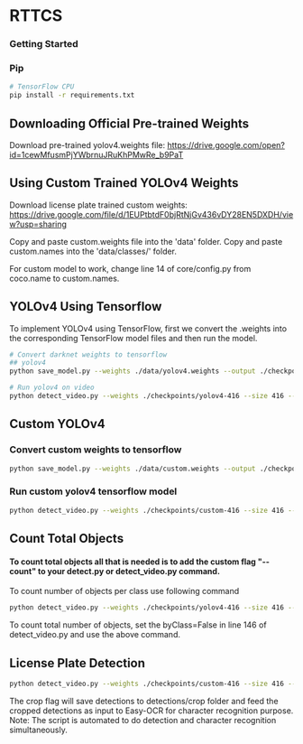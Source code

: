 # RTTCS
### Getting Started 
### Pip
```bash
# TensorFlow CPU
pip install -r requirements.txt
```
## Downloading Official Pre-trained Weights
Download pre-trained yolov4.weights file: https://drive.google.com/open?id=1cewMfusmPjYWbrnuJRuKhPMwRe_b9PaT

## Using Custom Trained YOLOv4 Weights
Download license plate trained custom weights: https://drive.google.com/file/d/1EUPtbtdF0bjRtNjGv436vDY28EN5DXDH/view?usp=sharing

Copy and paste custom.weights file into the 'data' folder.
Copy and paste custom.names into the 'data/classes/' folder.

For custom model to work, change line 14 of core/config.py from coco.name to custom.names.

## YOLOv4 Using Tensorflow 
To implement YOLOv4 using TensorFlow, first we convert the .weights into the corresponding TensorFlow model files and then run the model.
```bash
# Convert darknet weights to tensorflow
## yolov4
python save_model.py --weights ./data/yolov4.weights --output ./checkpoints/yolov4-416 --input_size 416 --model yolov4 

# Run yolov4 on video
python detect_video.py --weights ./checkpoints/yolov4-416 --size 416 --model yolov4 --video ./data/video/input_video.mp4 --output ./detections/recognition.avi 
```


## Custom YOLOv4
### Convert custom weights to tensorflow
```bash
python save_model.py --weights ./data/custom.weights --output ./checkpoints/custom-416 --input_size 416 --model yolov4 
```
### Run custom yolov4 tensorflow model
```bash
python detect_video.py --weights ./checkpoints/custom-416 --size 416 --model yolov4 --video ./data/video/input_video.mp4 --output ./detections/recognition.avi
```

## Count Total Objects
#### To count total objects all that is needed is to add the custom flag "--count" to your detect.py or detect_video.py command.

To count number of objects per class use following command
```bash
python detect_video.py --weights ./checkpoints/yolov4-416 --size 416 --model yolov4 --video ./data/video/input_video.mp4 --output ./detections/recognition.avi --count
```
To count total number of objects, set the byClass=False in line 146 of detect_video.py and use the above command.

## License Plate Detection
```bash
python detect_video.py --weights ./checkpoints/custom-416 --size 416 --model yolov4 --video ./data/video/input_video.mp4 --output ./detections/recognition.avi --crop
```
The crop flag will save detections to detections/crop folder and feed the cropped detections as input to Easy-OCR for character recognition purpose.
Note: The script is automated to do detection and  character recognition simultaneously.



